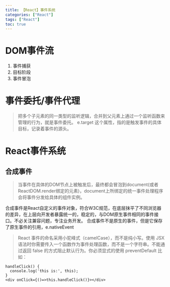 ```yaml
---
title: 【React】事件系统
categories: ["React"]
tags: ["React"]
toc: true
---
```

# DOM事件流
1. 事件捕获
2. 目标阶段
3. 事件冒泡

# 事件委托/事件代理
> 把多个子元素的同一类型的监听逻辑，合并到父元素上通过一个监听函数来管理的行为，就是事件委托。
e.target 这个属性，指的是触发事件的具体目标，记录着事件的源头。

# React事件系统

## 合成事件
> 当事件在具体的DOM节点上被触发后，最终都会冒泡到document(或者ReactDOM.render绑定的元素)，document上所绑定的统一事件处理程序会将事件分发给具体的组件实例。

合成事件是React自定义的事件对象，符合W3C规范，在底层抹平了不同浏览器的差异，在上层向开发者暴露统一的，稳定的，与DOM原生事件相同的事件接口。不必关注兼容问题，专注业务开发。
合成事件不是原生的事件，但是它保存了原生事件的引用，e.nativeEvent
> React 事件的命名采用小驼峰式（camelCase），而不是纯小写。使用 JSX 语法时你需要传入一个函数作为事件处理函数，而不是一个字符串。不能通过返回 false 的方式阻止默认行为。你必须显式的使用 preventDefault
比如：
```
handleClick() {
  console.log('this is:', this);
}
<div onClick={()=>this.handleClick()}></div>
```
